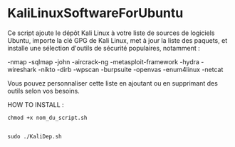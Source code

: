 # KaliLinuxSoftwareForUbuntu
Ce script ajoute le dépôt Kali Linux à votre liste de sources de logiciels Ubuntu, importe la clé GPG de Kali Linux, met à jour la liste des paquets, et installe une sélection d'outils de sécurité populaires, notamment :

-nmap
-sqlmap
-john
-aircrack-ng
-metasploit-framework
-hydra
-wireshark
-nikto
-dirb
-wpscan
-burpsuite
-openvas
-enum4linux
-netcat
 

Vous pouvez personnaliser cette liste en ajoutant ou en supprimant des outils selon vos besoins.


HOW TO INSTALL : 

    chmod +x nom_du_script.sh
 
 
    sudo ./KaliDep.sh
